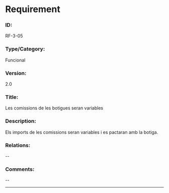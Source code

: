 # Requirement

### ID:
RF-3-05

### Type/Category:
Funcional

### Version:
2.0

### Title:
Les comissions de les botigues seran variables

### Description:
Els imports de les comissions seran variables i es pactaran amb la botiga.

### Relations:
--

### Comments:
--

---